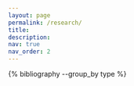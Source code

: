 ```yaml
---
layout: page
permalink: /research/
title: 
description: 
nav: true
nav_order: 2
---
```


<!-- _pages/publications.md -->
<div class="publications">

{% bibliography --group_by type %}

</div>
